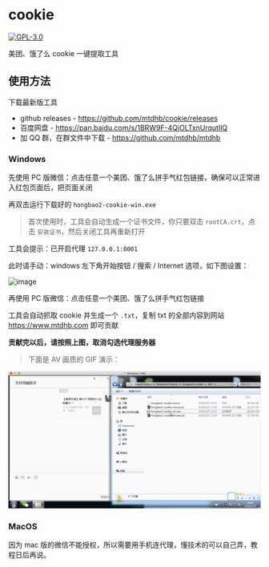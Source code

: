 # cookie

[![GPL-3.0](https://img.shields.io/badge/license-GPL--3.0-blue.svg)](LICENSE)

美团、饿了么 cookie 一键提取工具

## 使用方法

下载最新版工具

* github releases - https://github.com/mtdhb/cookie/releases
* 百度网盘 - https://pan.baidu.com/s/1BRW9F-4QjOLTxnUrqutIlQ
* 加 QQ 群，在群文件中下载 - https://github.com/mtdhb/mtdhb

### Windows

先使用 PC 版微信：点击任意一个美团、饿了么拼手气红包链接，确保可以正常进入红包页面后，把页面关闭

再双击运行下载好的 `hongbao2-cookie-win.exe`

> 首次使用时，工具会自动生成一个证书文件，你只要双击 `rootCA.crt`，点击 `安装证书`，然后关闭工具再重新打开

工具会提示：已开启代理 `127.0.0.1:8001`

此时请手动：windows 左下角开始按钮 / 搜索 / Internet 选项，如下图设置：

![image](https://user-images.githubusercontent.com/8413791/37874091-351496e2-305a-11e8-85bd-8c5827c5139b.png)

再使用 PC 版微信：点击任意一个美团、饿了么拼手气红包链接

工具会自动抓取 cookie 并生成一个 `.txt`，复制 txt 的全部内容到网站 https://www.mtdhb.com 即可贡献

**贡献完以后，请按照上图，取消勾选代理服务器**

> 下面是 AV 画质的 GIF 演示：

![demo.gif](demo.gif)

### MacOS

因为 mac 版的微信不能授权，所以需要用手机连代理，懂技术的可以自己弄，教程日后再说。
